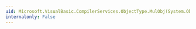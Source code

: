 ```yaml
---
uid: Microsoft.VisualBasic.CompilerServices.ObjectType.MulObj(System.Object,System.Object)
internalonly: False
---
```

